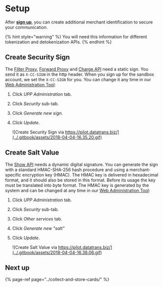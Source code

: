 # Setup

After [**sign up**](https://www.pci-proxy.com/pci-proxy/contact/), you can create additional merchant identification to secure your communication. 

{% hint style="warning" %}
You will need this information for different tokenization and detokenization APIs.
{% endhint %}

## Create Security Sign

The [Filter Proxy](../collect-and-store-cards/filter-payloads.md), [Forward Proxy](../use-stored-cards/forward/https.md) and [Charge API](../use-stored-cards/authorize.md) need a static sign. You send it as `X-CC-SIGN` in the http header. When you sign up for the sandbox account, we set the `X-CC-SIGN` for you. You can change it any time in our [Web Administration Tool](https://pilot.datatrans.ch/):

1. Click _UPP Administration_ tab.
2. Click _Security_ sub-tab.
3. Click _Generate new sign._
4. Click _Update_.  


   ![Create Security Sign via https://pilot.datatrans.biz/](../.gitbook/assets/2018-04-04-16.35.20.gif)

## Create Salt Value

The [Show API](../use-stored-cards/show.md) needs a dynamic digital signature. You can generate the sign with a standard HMAC-SHA-256 hash procedure and using a merchant-specific encryption key \(HMAC\). The HMAC key is delivered in hexadecimal format, and it should also be stored in this format. Before its usage the key must be translated into byte format. The HMAC key is generated by the system and can be changed at any time in our [Web Administration Tool](http://pilot.datatrans.biz):

1. Click _UPP Administration_ tab.
2. Click _Security_ sub-tab.
3. Click _Other services_ tab.
4. Click _Generate new "salt"_
5. Click _Update_.



   ![Create Salt Value via https://pilot.datatrans.biz/](../.gitbook/assets/2018-04-04-16.38.06.gif)

## Next up

{% page-ref page="../collect-and-store-cards/" %}



